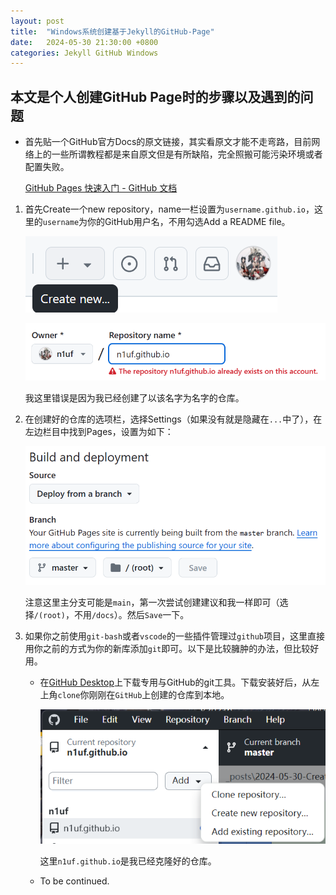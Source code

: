 ```yaml
---
layout: post
title:  "Windows系统创建基于Jekyll的GitHub-Page"
date:   2024-05-30 21:30:00 +0800
categories: Jekyll GitHub Windows
---
```

## 本文是个人创建GitHub Page时的步骤以及遇到的问题

* 首先贴一个GitHub官方Docs的原文链接，其实看原文才能不走弯路，目前网络上的一些所谓教程都是来自原文但是有所缺陷，完全照搬可能污染环境或者配置失败。

  [GitHub Pages 快速入门 - GitHub 文档](https://docs.github.com/zh/pages/quickstart)

1. 首先Create一个new repository，name一栏设置为`username.github.io`，这里的`username`为你的GitHub用户名，不用勾选Add a README file。

   ![](assets/img/3_1.png)

   ![](assets/img/3_2.png)

   我这里错误是因为我已经创建了以该名字为名字的仓库。

2. 在创建好的仓库的选项栏，选择Settings（如果没有就是隐藏在`...`中了），在左边栏目中找到Pages，设置为如下：

   ![](assets/img/3_3.png)

   注意这里主分支可能是`main`，第一次尝试创建建议和我一样即可（选择`/(root)`，不用`/docs`）。然后`Save`一下。

3. 如果你之前使用`git-bash`或者`vscode`的一些插件管理过`github`项目，这里直接用你之前的方式为你的新库添加`git`即可。以下是比较臃肿的办法，但比较好用。

   * 在[GitHub Desktop](https://desktop.github.com/)上下载专用与GitHub的git工具。下载安装好后，从左上角`clone`你刚刚在`GitHub`上创建的仓库到本地。

     ![](assets/img/3_4.png)

     这里`n1uf.github.io`是我已经克隆好的仓库。

   * To be continued.

[def]: assets/img/3_1.png